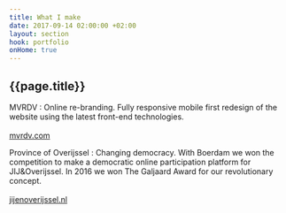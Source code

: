 ```yaml
---
title: What I make
date: 2017-09-14 02:00:00 +02:00
layout: section
hook: portfolio
onHome: true
---
```


## {{page.title}}

MVRDV
: Online re-branding. Fully responsive mobile first redesign of the website using the latest front-end technologies. <br><br>[mvrdv.com](//mvrdv.com)

Province of Overijssel
: Changing democracy. With Boerdam we won the competition to make a democratic online participation platform for JIJ&Overijssel. In 2016 we won The Galjaard Award for our revolutionary concept.<br><br>[jijenoverijssel.nl](//jijenoverijssel.nl)

<instagram-feed user="6060632487"></instagram-feed>
